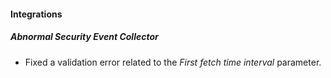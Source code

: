
#### Integrations

##### Abnormal Security Event Collector

- Fixed a validation error related to the *First fetch time interval* parameter.
